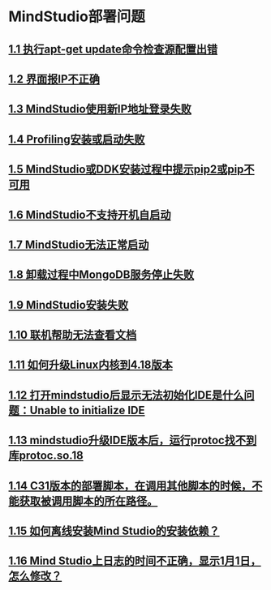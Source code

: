 # MindStudio部署问题
## [1.1 执行apt-get update命令检查源配置出错](part1-1.md)
## [1.2 界面报IP不正确](part1-2.md)
## [1.3 MindStudio使用新IP地址登录失败](part1-3.md)
## [1.4 Profiling安装或启动失败](part1-4.md)
## [1.5 MindStudio或DDK安装过程中提示pip2或pip不可用](part1-5.md)
## [1.6 MindStudio不支持开机自启动](part1-6.md)
## [1.7 MindStudio无法正常启动](part1-7.md)
## [1.8 卸载过程中MongoDB服务停止失败](part1-8.md)
## [1.9 MindStudio安装失败](part1-9.md)
## [1.10 联机帮助无法查看文档](part1-10.md)
## [1.11 如何升级Linux内核到4.18版本](part1-11.md)
## [1.12 打开mindstudio后显示无法初始化IDE是什么问题：Unable to initialize IDE](part1-12.md)
## [1.13 mindstudio升级IDE版本后，运行protoc找不到库protoc.so.18](part1-13.md)
## [1.14 C31版本的部署脚本，在调用其他脚本的时候，不能获取被调用脚本的所在路径。](part1-14.md)
## [1.15 如何离线安装Mind Studio的安装依赖？](part1-15.md)
## [1.16 Mind Studio上日志的时间不正确，显示1月1日，怎么修改？](part1-16.md)



